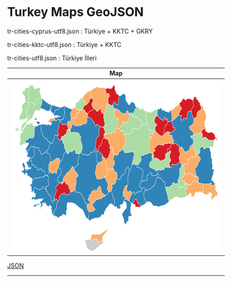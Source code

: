 # Turkey Maps GeoJSON

tr-cities-cyprus-utf8.json  : Türkiye + KKTC + GKRY

tr-cities-kktc-utf8.json    : Türkiye + KKTC

tr-cities-utf8.json         : Türkiye İlleri


| Map |
|:-------------------------:|
|<img height="400" src="map.png"> |
[JSON](tr-cities-cyprus-utf8.json)

***
